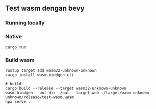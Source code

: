 ## Test wasm dengan bevy

### Running locally

### Native 
```shell
cargo run
```

### Build wasm

```shell
rustup target add wasm32-unknown-unknown
cargo install wasm-bindgen-cli

# build
cargo build --release --target wasm32-unknown-unknown
wasm-bindgen --out-dir ./out --target web ./target/wasm-unknown-unknown/release/test-wasm.wasm
npx serve .
```